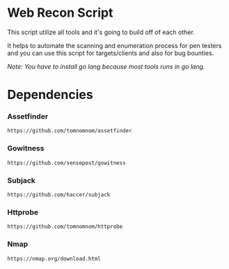 # Web Recon Script

This script utilize all tools and it's going to build off of each other. 

It helps to automate the scanning and enumeration process for pen testers and you can use this script for targets/clients and also for bug bounties.

*Note: You have to install go lang because most tools runs in go lang.*

# Dependencies

### Assetfinder 
``` https://github.com/tomnomnom/assetfinder ```
### Gowitness
``` https://github.com/sensepost/gowitness ```
### Subjack
``` https://github.com/haccer/subjack ```
### Httprobe
``` https://github.com/tomnomnom/httprobe ```
### Nmap
``` https://nmap.org/download.html ```

